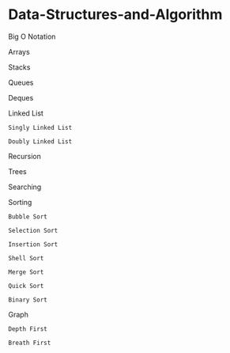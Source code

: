# Data-Structures-and-Algorithm


Big O Notation

Arrays

Stacks

Queues 

Deques

Linked List 

	Singly Linked List 
	
	Doubly Linked List
	
Recursion

Trees

Searching

Sorting

	Bubble Sort
	
	Selection Sort
	
	Insertion Sort
	
	Shell Sort
	
	Merge Sort
	
	Quick Sort
	
	Binary Sort
	
	
Graph

	Depth First
	
	Breath First
	
